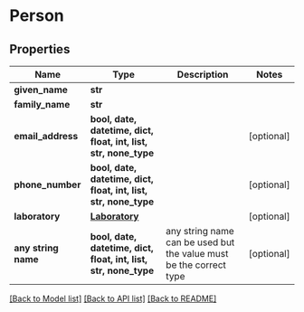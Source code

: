 # Person


## Properties
Name | Type | Description | Notes
------------ | ------------- | ------------- | -------------
**given_name** | **str** |  | 
**family_name** | **str** |  | 
**email_address** | **bool, date, datetime, dict, float, int, list, str, none_type** |  | [optional] 
**phone_number** | **bool, date, datetime, dict, float, int, list, str, none_type** |  | [optional] 
**laboratory** | [**Laboratory**](Laboratory.md) |  | [optional] 
**any string name** | **bool, date, datetime, dict, float, int, list, str, none_type** | any string name can be used but the value must be the correct type | [optional]

[[Back to Model list]](../README.md#documentation-for-models) [[Back to API list]](../README.md#documentation-for-api-endpoints) [[Back to README]](../README.md)


